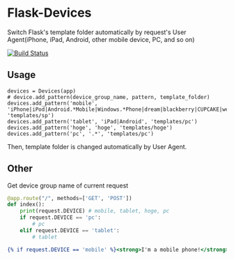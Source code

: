 Flask-Devices
=============

Switch Flask's template folder automatically by request's User Agent(iPhone, iPad, Android, other mobile device, PC, and so on)

[![Build Status](https://travis-ci.org/yasunori/flask-devices.png?branch=master)](https://travis-ci.org/yasunori/flask-devices)

## Usage
```
devices = Devices(app)
# device.add_pattern(device_group_name, pattern, template_folder)
devices.add_pattern('mobile', 'iPhone|iPod|Android.*Mobile|Windows.*Phone|dream|blackberry|CUPCAKE|webOS|incognito|webmate', 'templates/sp')
devices.add_pattern('tablet', 'iPad|Android', 'templates/pc')
devices.add_pattern('hoge', 'hoge', 'templates/hoge')
devices.add_pattern('pc', '.*', 'templates/pc')
```
Then, template folder is changed automatically by User Agent.

## Other
Get device group name of current request
```view.py
@app.route("/", methods=['GET', 'POST'])
def index():
    print(request.DEVICE) # mobile, tablet, hoge, pc
    if request.DEVICE == 'pc':
        # pc
    elif request.DEVICE == 'tablet':
        # tablet
```

```example.html
{% if request.DEVICE == 'mobile' %}<strong>I'm a mobile phone!</strong>{% endif %}
```
